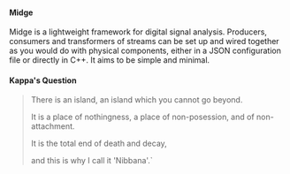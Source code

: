 #### Midge

Midge is a lightweight framework for digital signal analysis.  Producers, consumers and transformers of streams can be set up and wired together as you would do with physical components, either in a JSON configuration file or directly in C++.  It aims to be simple and minimal.

#### Kappa's Question

> There is an island,
>  an island which you cannot go beyond.
>
> It is a place of nothingness,
>  a place of non-posession,
>  and of non-attachment.
>  
>It is the total end of death and decay,
>
>  and this is why I call it 'Nibbana'.`
  
